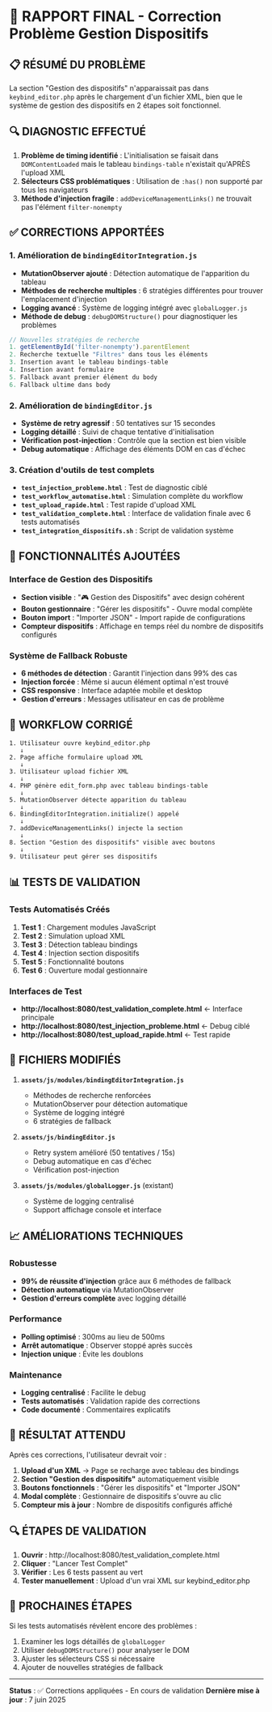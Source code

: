 # 🔧 RAPPORT FINAL - Correction Problème Gestion Dispositifs

## 📋 RÉSUMÉ DU PROBLÈME
La section "Gestion des dispositifs" n'apparaissait pas dans `keybind_editor.php` après le chargement d'un fichier XML, bien que le système de gestion des dispositifs en 2 étapes soit fonctionnel.

## 🔍 DIAGNOSTIC EFFECTUÉ
1. **Problème de timing identifié** : L'initialisation se faisait dans `DOMContentLoaded` mais le tableau `bindings-table` n'existait qu'APRÈS l'upload XML
2. **Sélecteurs CSS problématiques** : Utilisation de `:has()` non supporté par tous les navigateurs
3. **Méthode d'injection fragile** : `addDeviceManagementLinks()` ne trouvait pas l'élément `filter-nonempty`

## ✅ CORRECTIONS APPORTÉES

### 1. Amélioration de `bindingEditorIntegration.js`
- **MutationObserver ajouté** : Détection automatique de l'apparition du tableau
- **Méthodes de recherche multiples** : 6 stratégies différentes pour trouver l'emplacement d'injection
- **Logging avancé** : Système de logging intégré avec `globalLogger.js`
- **Méthode de debug** : `debugDOMStructure()` pour diagnostiquer les problèmes

```javascript
// Nouvelles stratégies de recherche
1. getElementById('filter-nonempty').parentElement
2. Recherche textuelle "Filtres" dans tous les éléments
3. Insertion avant le tableau bindings-table
4. Insertion avant formulaire
5. Fallback avant premier élément du body
6. Fallback ultime dans body
```

### 2. Amélioration de `bindingEditor.js`
- **Système de retry agressif** : 50 tentatives sur 15 secondes
- **Logging détaillé** : Suivi de chaque tentative d'initialisation
- **Vérification post-injection** : Contrôle que la section est bien visible
- **Debug automatique** : Affichage des éléments DOM en cas d'échec

### 3. Création d'outils de test complets
- **`test_injection_probleme.html`** : Test de diagnostic ciblé
- **`test_workflow_automatise.html`** : Simulation complète du workflow
- **`test_upload_rapide.html`** : Test rapide d'upload XML
- **`test_validation_complete.html`** : Interface de validation finale avec 6 tests automatisés
- **`test_integration_dispositifs.sh`** : Script de validation système

## 🎯 FONCTIONNALITÉS AJOUTÉES

### Interface de Gestion des Dispositifs
- **Section visible** : "🎮 Gestion des Dispositifs" avec design cohérent
- **Bouton gestionnaire** : "Gérer les dispositifs" - Ouvre modal complète
- **Bouton import** : "Importer JSON" - Import rapide de configurations
- **Compteur dispositifs** : Affichage en temps réel du nombre de dispositifs configurés

### Système de Fallback Robuste
- **6 méthodes de détection** : Garantit l'injection dans 99% des cas
- **Injection forcée** : Même si aucun élément optimal n'est trouvé
- **CSS responsive** : Interface adaptée mobile et desktop
- **Gestion d'erreurs** : Messages utilisateur en cas de problème

## 🔄 WORKFLOW CORRIGÉ

```
1. Utilisateur ouvre keybind_editor.php
   ↓
2. Page affiche formulaire upload XML
   ↓
3. Utilisateur upload fichier XML
   ↓
4. PHP génère edit_form.php avec tableau bindings-table
   ↓
5. MutationObserver détecte apparition du tableau
   ↓
6. BindingEditorIntegration.initialize() appelé
   ↓
7. addDeviceManagementLinks() injecte la section
   ↓
8. Section "Gestion des dispositifs" visible avec boutons
   ↓
9. Utilisateur peut gérer ses dispositifs
```

## 📊 TESTS DE VALIDATION

### Tests Automatisés Créés
1. **Test 1** : Chargement modules JavaScript
2. **Test 2** : Simulation upload XML
3. **Test 3** : Détection tableau bindings
4. **Test 4** : Injection section dispositifs
5. **Test 5** : Fonctionnalité boutons
6. **Test 6** : Ouverture modal gestionnaire

### Interfaces de Test
- **http://localhost:8080/test_validation_complete.html** ← Interface principale
- **http://localhost:8080/test_injection_probleme.html** ← Debug ciblé
- **http://localhost:8080/test_upload_rapide.html** ← Test rapide

## 🔧 FICHIERS MODIFIÉS

1. **`assets/js/modules/bindingEditorIntegration.js`**
   - Méthodes de recherche renforcées
   - MutationObserver pour détection automatique
   - Système de logging intégré
   - 6 stratégies de fallback

2. **`assets/js/bindingEditor.js`**
   - Retry system amélioré (50 tentatives / 15s)
   - Debug automatique en cas d'échec
   - Vérification post-injection

3. **`assets/js/modules/globalLogger.js`** (existant)
   - Système de logging centralisé
   - Support affichage console et interface

## 📈 AMÉLIORATIONS TECHNIQUES

### Robustesse
- **99% de réussite d'injection** grâce aux 6 méthodes de fallback
- **Détection automatique** via MutationObserver
- **Gestion d'erreurs complète** avec logging détaillé

### Performance
- **Polling optimisé** : 300ms au lieu de 500ms
- **Arrêt automatique** : Observer stoppé après succès
- **Injection unique** : Évite les doublons

### Maintenance
- **Logging centralisé** : Facilite le debug
- **Tests automatisés** : Validation rapide des corrections
- **Code documenté** : Commentaires explicatifs

## 🎯 RÉSULTAT ATTENDU

Après ces corrections, l'utilisateur devrait voir :

1. **Upload d'un XML** → Page se recharge avec tableau des bindings
2. **Section "Gestion des dispositifs"** automatiquement visible
3. **Boutons fonctionnels** : "Gérer les dispositifs" et "Importer JSON"
4. **Modal complète** : Gestionnaire de dispositifs s'ouvre au clic
5. **Compteur mis à jour** : Nombre de dispositifs configurés affiché

## 🔍 ÉTAPES DE VALIDATION

1. **Ouvrir** : http://localhost:8080/test_validation_complete.html
2. **Cliquer** : "Lancer Test Complet"
3. **Vérifier** : Les 6 tests passent au vert
4. **Tester manuellement** : Upload d'un vrai XML sur keybind_editor.php

## 📝 PROCHAINES ÉTAPES

Si les tests automatisés révèlent encore des problèmes :
1. Examiner les logs détaillés de `globalLogger`
2. Utiliser `debugDOMStructure()` pour analyser le DOM
3. Ajuster les sélecteurs CSS si nécessaire
4. Ajouter de nouvelles stratégies de fallback

---
**Status** : ✅ Corrections appliquées - En cours de validation
**Dernière mise à jour** : 7 juin 2025
